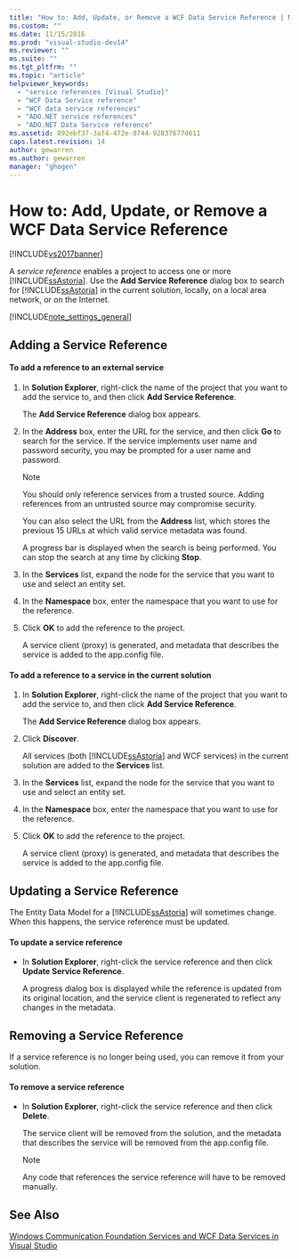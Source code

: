 ```yaml
---
title: "How to: Add, Update, or Remove a WCF Data Service Reference | Microsoft Docs"
ms.custom: ""
ms.date: 11/15/2016
ms.prod: "visual-studio-dev14"
ms.reviewer: ""
ms.suite: ""
ms.tgt_pltfrm: ""
ms.topic: "article"
helpviewer_keywords: 
  - "service references [Visual Studio]"
  - "WCF Data Service reference"
  - "WCF data service references"
  - "ADO.NET service references"
  - "ADO.NET Data Service reference"
ms.assetid: 892ebf37-3af4-472e-8744-92837677d611
caps.latest.revision: 14
author: gewarren
ms.author: gewarren
manager: "ghogen"
---
```

# How to: Add, Update, or Remove a WCF Data Service Reference
[!INCLUDE[vs2017banner](../includes/vs2017banner.md)]

  
A *service reference* enables a project to access one or more [!INCLUDE[ssAstoria](../includes/ssastoria-md.md)]. Use the **Add Service Reference** dialog box to search for [!INCLUDE[ssAstoria](../includes/ssastoria-md.md)] in the current solution, locally, on a local area network, or on the Internet.  
  
 [!INCLUDE[note_settings_general](../includes/note-settings-general-md.md)]  
  
## Adding a Service Reference  
  
#### To add a reference to an external service  
  
1.  In **Solution Explorer**, right-click the name of the project that you want to add the service to, and then click **Add Service Reference**.  
  
     The **Add Service Reference** dialog box appears.  
  
2.  In the **Address** box, enter the URL for the service, and then click **Go** to search for the service. If the service implements user name and password security, you may be prompted for a user name and password.  
  
    > [!NOTE]
    >  You should only reference services from a trusted source. Adding references from an untrusted source may compromise security.  
  
     You can also select the URL from the **Address** list, which stores the previous 15 URLs at which valid service metadata was found.  
  
     A progress bar is displayed when the search is being performed. You can stop the search at any time by clicking **Stop**.  
  
3.  In the **Services** list, expand the node for the service that you want to use and select an entity set.  
  
4.  In the **Namespace** box, enter the namespace that you want to use for the reference.  
  
5.  Click **OK** to add the reference to the project.  
  
     A service client (proxy) is generated, and metadata that describes the service is added to the app.config file.  
  
#### To add a reference to a service in the current solution  
  
1.  In **Solution Explorer**, right-click the name of the project that you want to add the service to, and then click **Add Service Reference**.  
  
     The **Add Service Reference** dialog box appears.  
  
2.  Click **Discover**.  
  
     All services (both [!INCLUDE[ssAstoria](../includes/ssastoria-md.md)] and WCF services) in the current solution are added to the **Services** list.  
  
3.  In the **Services** list, expand the node for the service that you want to use and select an entity set.  
  
4.  In the **Namespace** box, enter the namespace that you want to use for the reference.  
  
5.  Click **OK** to add the reference to the project.  
  
     A service client (proxy) is generated, and metadata that describes the service is added to the app.config file.  
  
## Updating a Service Reference  
 The Entity Data Model for a [!INCLUDE[ssAstoria](../includes/ssastoria-md.md)] will sometimes change. When this happens, the service reference must be updated.  
  
#### To update a service reference  
  
-   In **Solution Explorer**, right-click the service reference and then click **Update Service Reference**.  
  
     A progress dialog box is displayed while the reference is updated from its original location, and the service client is regenerated to reflect any changes in the metadata.  
  
## Removing a Service Reference  
 If a service reference is no longer being used, you can remove it from your solution.  
  
#### To remove a service reference  
  
-   In **Solution Explorer**, right-click the service reference and then click **Delete**.  
  
     The service client will be removed from the solution, and the metadata that describes the service will be removed from the app.config file.  
  
    > [!NOTE]
    >  Any code that references the service reference will have to be removed manually.  
  
## See Also  
 [Windows Communication Foundation Services and WCF Data Services in Visual Studio](../data-tools/windows-communication-foundation-services-and-wcf-data-services-in-visual-studio.md)


